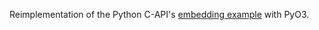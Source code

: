 Reimplementation of the Python C-API's 
[embedding example](https://docs.python.org/3/extending/embedding.html#extending-embedded-python)
with PyO3.
